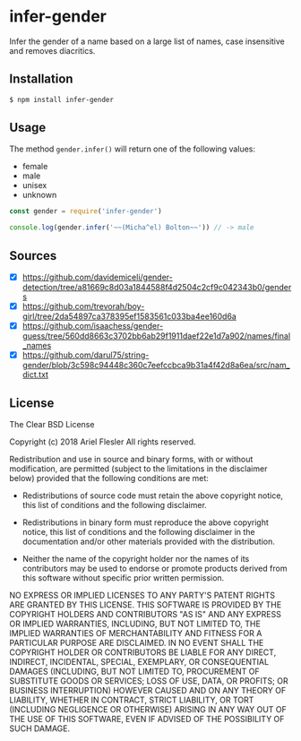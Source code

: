 # infer-gender

Infer the gender of a name based on a large list of names, case insensitive and removes diacritics.

## Installation

```sh
$ npm install infer-gender
```

## Usage

The method `gender.infer()` will return one of the following values:

- female
- male
- unisex
- unknown

```js
const gender = require('infer-gender')

console.log(gender.infer('~~(Micha^el) Bolton~~')) // -> male
```

## Sources

- [x] https://github.com/davidemiceli/gender-detection/tree/a81669c8d03a1844588f4d2504c2cf9c042343b0/genders
- [x] https://github.com/trevorah/boy-girl/tree/2da54897ca378395ef1583561c033ba4ee160d6a
- [x] https://github.com/isaachess/gender-guess/tree/560dd8663c3702bb6ab29f1911daef22e1d7a902/names/final_names
- [x] https://github.com/darul75/string-gender/blob/3c598c94448c360c7eefccbca9b31a4f42d8a6ea/src/nam_dict.txt

## License

The Clear BSD License

Copyright (c) 2018 Ariel Flesler
All rights reserved.

Redistribution and use in source and binary forms, with or without
modification, are permitted (subject to the limitations in the disclaimer
below) provided that the following conditions are met:

- Redistributions of source code must retain the above copyright notice, this list of conditions and the following disclaimer.

- Redistributions in binary form must reproduce the above copyright	notice, this list of conditions and the following disclaimer in the	documentation and/or other materials provided with the distribution.

- Neither the name of the copyright holder nor the names of its	contributors may be used to endorse or promote products derived from this	software without specific prior written permission.

NO EXPRESS OR IMPLIED LICENSES TO ANY PARTY'S PATENT RIGHTS ARE GRANTED BY
THIS LICENSE. THIS SOFTWARE IS PROVIDED BY THE COPYRIGHT HOLDERS AND
CONTRIBUTORS "AS IS" AND ANY EXPRESS OR IMPLIED WARRANTIES, INCLUDING, BUT NOT
LIMITED TO, THE IMPLIED WARRANTIES OF MERCHANTABILITY AND FITNESS FOR A
PARTICULAR PURPOSE ARE DISCLAIMED. IN NO EVENT SHALL THE COPYRIGHT HOLDER OR
CONTRIBUTORS BE LIABLE FOR ANY DIRECT, INDIRECT, INCIDENTAL, SPECIAL,
EXEMPLARY, OR CONSEQUENTIAL DAMAGES (INCLUDING, BUT NOT LIMITED TO,
PROCUREMENT OF SUBSTITUTE GOODS OR SERVICES; LOSS OF USE, DATA, OR PROFITS; OR
BUSINESS INTERRUPTION) HOWEVER CAUSED AND ON ANY THEORY OF LIABILITY, WHETHER
IN CONTRACT, STRICT LIABILITY, OR TORT (INCLUDING NEGLIGENCE OR OTHERWISE)
ARISING IN ANY WAY OUT OF THE USE OF THIS SOFTWARE, EVEN IF ADVISED OF THE
POSSIBILITY OF SUCH DAMAGE.

